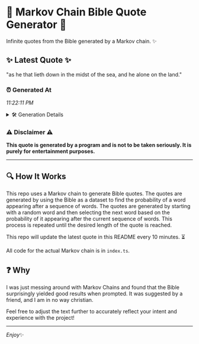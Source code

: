 # 📖 Markov Chain Bible Quote Generator 📖

Infinite quotes from the Bible generated by a Markov chain. ✨

## ✨ Latest Quote ✨
"as he that lieth down in the midst of the sea, and he alone on the land."

### ⏰ Generated At
*11:22:11 PM*

<details>
    <summary>🛠️ Generation Details</summary>
    <p>
        <strong>🌱 Seed:</strong> as<br>
        <strong>🔄 Iterations:</strong> 16<br>
        <strong>📜 Context History:</strong><br>[ as ]: he<br>[ as, he ]: that<br>[ as, he, that ]: lieth<br>[ as, he, that, lieth ]: down<br>[ as, he, that, lieth, down ]: in<br>[ as, he, that, lieth, down, in ]: the<br>[ he, that, lieth, down, in, the ]: midst<br>[ that, lieth, down, in, the, midst ]: of<br>[ lieth, down, in, the, midst, of ]: the<br>[ down, in, the, midst, of, the ]: sea,<br>[ in, the, midst, of, the, sea, ]: and<br>[ the, midst, of, the, sea,, and ]: he<br>[ midst, of, the, sea,, and, he ]: alone<br>[ of, the, sea,, and, he, alone ]: on<br>[ the, sea,, and, he, alone, on ]: the<br>[ sea,, and, he, alone, on, the ]: land.<br>
    </p>
</details>

### ⚠️ Disclaimer ⚠️
**This quote is generated by a program and is not to be taken seriously. It is purely for entertainment purposes.**

---

## 🔍 How It Works

This repo uses a Markov chain to generate Bible quotes. The quotes are generated by using the Bible as a dataset to find the probability of a word appearing after a sequence of words. The quotes are generated by starting with a random word and then selecting the next word based on the probability of it appearing after the current sequence of words. This process is repeated until the desired length of the quote is reached.

This repo will update the latest quote in this README every 10 minutes. ⏳

All code for the actual Markov chain is in `index.ts`.

## ❓ Why

I was just messing around with Markov Chains and found that the Bible surprisingly yielded good results when prompted. 
It was suggested by a friend, and I am in no way christian.

Feel free to adjust the text further to accurately reflect your intent and experience with the project!

---

*Enjoy*✨
